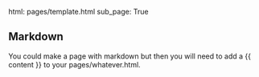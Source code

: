 html: pages/template.html
sub_page: True

## Markdown

You could make a page with markdown but then you will need to add a {{ content }} to your pages/whatever.html.
